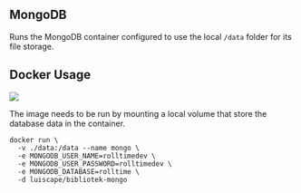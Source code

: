 ## MongoDB
Runs the MongoDB container configured to use the local `/data` folder for its file storage.

## Docker Usage
[![](https://badge.imagelayers.io/luiscape/bibliotek-mongo:latest.svg)](https://imagelayers.io/?images=luiscape/bibliotek-mongo:latest 'Get your own badge on imagelayers.io')

The image needs to be run by mounting a local volume that store the database data in the container.

```
docker run \
  -v ./data:/data --name mongo \
  -e MONGODB_USER_NAME=rolltimedev \
  -e MONGODB_USER_PASSWORD=rolltimedev \
  -e MONGODB_DATABASE=rolltime \
  -d luiscape/bibliotek-mongo
```
